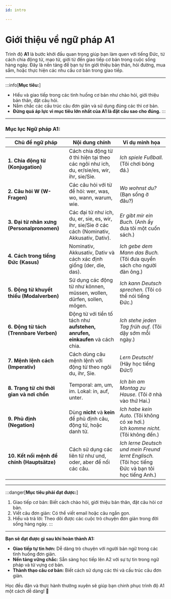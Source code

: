 ```yaml
--- 
id: intro 

---
```

# Giới thiệu về ngữ pháp A1

Trình độ **A1** là bước khởi đầu quan trọng giúp bạn làm quen với tiếng Đức, từ cách chia động từ, mạo từ, giới từ đến giao tiếp cơ bản trong cuộc sống hàng ngày. Đây là nền tảng để bạn tự tin giới thiệu bản thân, hỏi đường, mua sắm, hoặc thực hiện các nhu cầu cơ bản trong giao tiếp.

---
:::info[**Mục tiêu:**]
- Hiểu và giao tiếp trong các tình huống cơ bản như chào hỏi, giới thiệu bản thân, đặt câu hỏi.
- Nắm chắc các cấu trúc câu đơn giản và sử dụng đúng các thì cơ bản.
- **Đừng quá áp lực vì mục tiêu lớn nhất của A1 là đặt câu sao cho đúng.**
:::
---
### Mục lục Ngữ pháp A1:

| **Chủ đề ngữ pháp**                        | **Nội dung chính**                                                                               | **Ví dụ minh họa**                                                                                |
| ------------------------------------------ | ------------------------------------------------------------------------------------------------ | ------------------------------------------------------------------------------------------------- |
| **1. Chia động từ (Konjugation)**          | Cách chia động từ ở thì hiện tại theo các ngôi như ich, du, er/sie/es, wir, ihr, sie/Sie.        | _Ich spiele Fußball._ (Tôi chơi bóng đá.)                                                         |
| **2. Câu hỏi W (W-Fragen)**                | Các câu hỏi với từ để hỏi: wer, was, wo, wann, warum, wie.                                       | _Wo wohnst du?_ (Bạn sống ở đâu?)                                                                 |
| **3. Đại từ nhân xưng (Personalpronomen)** | Các đại từ như ich, du, er, sie, es, wir, ihr, sie/Sie ở các cách (Nominativ, Akkusativ, Dativ). | _Er gibt mir ein Buch._ (Anh ấy đưa tôi một cuốn sách.)                                           |
| **4. Cách trong tiếng Đức (Kasus)**        | Nominativ, Akkusativ, Dativ và cách xác định giống (der, die, das).                              | _Ich gebe dem Mann das Buch._ (Tôi đưa quyển sách cho người đàn ông.)                             |
| **5. Động từ khuyết thiếu (Modalverben)**  | Sử dụng các động từ như können, müssen, wollen, dürfen, sollen, mögen.                           | _Ich kann Deutsch sprechen._ (Tôi có thể nói tiếng Đức.)                                          |
| **6. Động từ tách (Trennbare Verben)**     | Động từ với tiền tố tách như **aufstehen, anrufen, einkaufen** và cách chia.                     | _Ich stehe jeden Tag früh auf._ (Tôi dậy sớm mỗi ngày.)                                           |
| **7. Mệnh lệnh cách (Imperativ)**          | Cách dùng câu mệnh lệnh với động từ theo ngôi du, ihr, Sie.                                      | _Lern Deutsch!_ (Hãy học tiếng Đức!)                                                              |
| **8. Trạng từ chỉ thời gian và nơi chốn**  | Temporal: am, um, im. Lokal: in, auf, unter.                                                     | _Ich bin am Montag zu Hause._ (Tôi ở nhà vào thứ Hai.)                                            |
| **9. Phủ định (Negation)**                 | Dùng **nicht** và **kein** để phủ định câu, động từ, hoặc danh từ.                               | _Ich habe kein Auto._ (Tôi không có xe hơi.) <br />_Ich komme nicht._ (Tôi không đến.)            |
| **10. Kết nối mệnh đề chính (Hauptsätze)** | Cách sử dụng các liên từ như und, oder, aber để nối các câu.                                     | _Ich lerne Deutsch und mein Freund lernt Englisch._ (Tôi học tiếng Đức và bạn tôi học tiếng Anh.) |

---
:::danger[**Mục tiêu phải đạt được:**]
1. Giao tiếp cơ bản: Biết cách chào hỏi, giới thiệu bản thân, đặt câu hỏi cơ bản.
2. Viết câu đơn giản: Có thể viết email hoặc câu ngắn gọn.
3. Hiểu và trả lời: Theo dõi được các cuộc trò chuyện đơn giản trong đời sống hàng ngày.
:::
---

**Bạn sẽ đạt được gì sau khi hoàn thành A1:**

- **Giao tiếp tự tin hơn:** Dễ dàng trò chuyện với người bản ngữ trong các tình huống đơn giản.
- **Nền tảng vững chắc:** Sẵn sàng học tiếp lên A2 với sự tự tin trong ngữ pháp và từ vựng cơ bản.
- **Thành thạo câu cơ bản:** Biết cách sử dụng các thì và cấu trúc câu đơn giản.

Học đều đặn và thực hành thường xuyên sẽ giúp bạn chinh phục trình độ A1 một cách dễ dàng! 🚀
